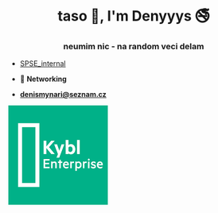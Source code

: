 <h1 align="center">taso 👋, I'm Denyyys 🚭</h1>
<h3 align="center">neumim nic - na random veci delam</h3>

- [SPSE_internal](https://github.com/denyyys/spse_internal)

- 📶  **Networking**

- **denismynari@seznam.cz**

![kybl_enterprise](logo1_small.png)
